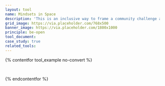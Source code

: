```yaml
---
layout: tool
name: Mindsets in Space
description: 'This is an inclusive way to frame a community challenge and explore how different stakeholders experience the problem.'
grid_image: https://via.placeholder.com/768x500
banner_image: https://via.placeholder.com/1800x1000
principle: be-open
tool_document:
case_study: true
related_tools:
---
```


{% contentfor tool_example no-convert %}
  <div class="editable">
    <p>&nbsp;</p>
  </div>
{% endcontentfor %}